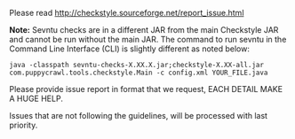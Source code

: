 Please read http://checkstyle.sourceforge.net/report_issue.html

**Note:** Sevntu checks are in a different JAR from the main Checkstyle JAR and cannot be run without the main JAR.
The command to run sevntu in the Command Line Interface (CLI) is slightly different as noted below:
```
java -classpath sevntu-checks-X.XX.X.jar;checkstyle-X.XX-all.jar com.puppycrawl.tools.checkstyle.Main -c config.xml YOUR_FILE.java
```

Please provide issue report in format that we request, EACH DETAIL MAKE A HUGE HELP.

Issues that are not following the guidelines, will be processed with last priority.
